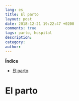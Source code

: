 ```yaml
---
lang: es
title: El parto
layout: post
date: 2018-12-21 19:22:47 +0200
comments: true
tags: parto, hospital
description:
category:
author:
---
```


**Índice**
<!-- TOC depthFrom:1 insertAnchor:true orderedList:true -->

- [El parto](#el-parto)

<!-- /TOC -->

<a id="markdown-el-parto" name="el-parto"></a>
# El parto
